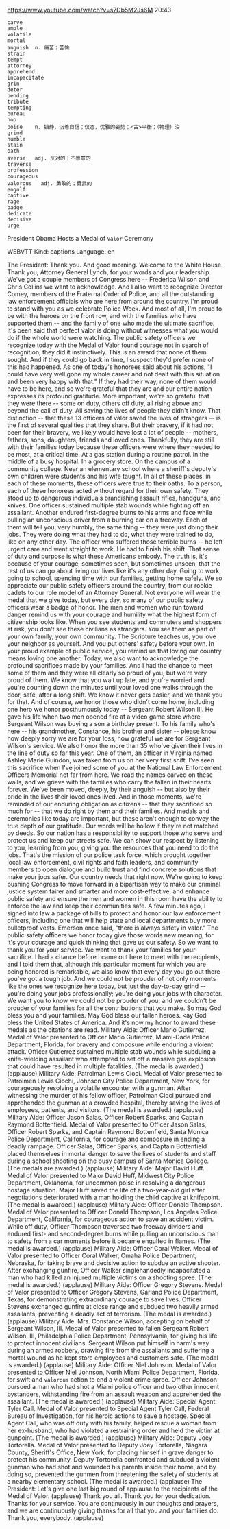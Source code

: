 https://www.youtube.com/watch?v=s7Db5M2Js6M
20:43
```
carve  
ample  
volatile  
mortal  
anguish  n. 痛苦；苦恼
strain  
tempt  
attorney  
apprehend  
incapacitate  
grin  
deter  
pending  
tribute  
tempting  
bureau  
hop  
poise    n. 镇静，沉着自信；仪态，优雅的姿势；<古>平衡；（物理）泊
grind  
humble  
stain  
oath  
averse   adj. 反对的；不愿意的
traverse        
profession  
courageous  
valorous   adj. 勇敢的；勇武的
engulf  
captive  
rage  
badge  
dedicate  
decisive  
urge  
```

President Obama Hosts a Medal of `Valor` Ceremony

WEBVTT Kind: captions Language: en 

The President: Thank you. And good morning. Welcome to the White House. Thank you, Attorney General Lynch, for your words and your leadership. We've got a couple members of Congress here -- Frederica Wilson and Chris Collins we want to acknowledge. And I also want to recognize Director Comey, members of the Fraternal Order of Police, and all the outstanding law enforcement officials who are here from around the country. I'm proud to stand with you as we celebrate Police Week. And most of all, I'm proud to be with the heroes on the front row, and with the families who have supported them -- and the family of one who made the ultimate sacrifice. It's been said that perfect valor is doing without witnesses what you would do if the whole world were watching. The public safety officers we recognize today with the Medal of Valor found courage not in search of recognition, they did it instinctively. This is an award that none of them sought. And if they could go back in time, I suspect they'd prefer none of this had happened. As one of today's honorees said about his actions, "I could have very well gone my whole career and not dealt with this situation and been very happy with that." If they had their way, none of them would have to be here, and so we're grateful that they are and our entire nation expresses its profound gratitude. More important, we're so grateful that they were there -- some on duty, others off duty, all rising above and beyond the call of duty. All saving the lives of people they didn't know. That distinction -- that these 13 officers of valor saved the lives of strangers -- is the first of several qualities that they share. But their bravery, if it had not been for their bravery, we likely would have lost a lot of people -- mothers, fathers, sons, daughters, friends and loved ones. Thankfully, they are still with their families today because these officers were where they needed to be most, at a critical time: At a gas station during a routine patrol. In the middle of a busy hospital. In a grocery store. On the campus of a community college. Near an elementary school where a sheriff's deputy's own children were students and his wife taught. In all of these places, in each of these moments, these officers were true to their oaths. To a person, each of these honorees acted without regard for their own safety. They stood up to dangerous individuals brandishing assault rifles, handguns, and knives. One officer sustained multiple stab wounds while fighting off an assailant. Another endured first-degree burns to his arms and face while pulling an unconscious driver from a burning car on a freeway. Each of them will tell you, very humbly, the same thing -- they were just doing their jobs. They were doing what they had to do, what they were trained to do, like on any other day. The officer who suffered those terrible burns -- he left urgent care and went straight to work. He had to finish his shift. That sense of duty and purpose is what these Americans embody. The truth is, it's because of your courage, sometimes seen, but sometimes unseen, that the rest of us can go about living our lives like it's any other day. Going to work, going to school, spending time with our families, getting home safely. We so appreciate our public safety officers around the country, from our rookie cadets to our role model of an Attorney General. Not everyone will wear the medal that we give today, but every day, so many of our public safety officers wear a badge of honor. The men and women who run toward danger remind us with your courage and humility what the highest form of citizenship looks like. When you see students and commuters and shoppers at risk, you don't see these civilians as strangers. You see them as part of your own family, your own community. The Scripture teaches us, you love your neighbor as yourself. And you put others' safety before your own. In your proud example of public service, you remind us that loving our country means loving one another. Today, we also want to acknowledge the profound sacrifices made by your families. And I had the chance to meet some of them and they were all clearly so proud of you, but we're very proud of them. We know that you wait up late, and you're worried and you're counting down the minutes until your loved one walks through the door, safe, after a long shift. We know it never gets easier, and we thank you for that. And of course, we honor those who didn't come home, including one hero we honor posthumously today -- Sergeant Robert Wilson III. He gave his life when two men opened fire at a video game store where Sergeant Wilson was buying a son a birthday present. To his family who's here -- his grandmother, Constance, his brother and sister -- please know how deeply sorry we are for your loss, how grateful we are for Sergeant Wilson's service. We also honor the more than 35 who've given their lives in the line of duty so far this year. One of them, an officer in Virginia named Ashley Marie Guindon, was taken from us on her very first shift. I've seen this sacrifice when I've joined some of you at the National Law Enforcement Officers Memorial not far from here. We read the names carved on these walls, and we grieve with the families who carry the fallen in their hearts forever. We've been moved, deeply, by their anguish -- but also by their pride in the lives their loved ones lived. And in those moments, we're reminded of our enduring obligation as citizens -- that they sacrificed so much for -- that we do right by them and their families. And medals and ceremonies like today are important, but these aren't enough to convey the true depth of our gratitude. Our words will be hollow if they're not matched by deeds. So our nation has a responsibility to support those who serve and protect us and keep our streets safe. We can show our respect by listening to you, learning from you, giving you the resources that you need to do the jobs. That's the mission of our police task force, which brought together local law enforcement, civil rights and faith leaders, and community members to open dialogue and build trust and find concrete solutions that make your jobs safer. Our country needs that right now. We're going to keep pushing Congress to move forward in a bipartisan way to make our criminal justice system fairer and smarter and more cost-effective, and enhance public safety and ensure the men and women in this room have the ability to enforce the law and keep their communities safe. A few minutes ago, I signed into law a package of bills to protect and honor our law enforcement officers, including one that will help state and local departments buy more bulletproof vests. Emerson once said, "there is always safety in valor." The public safety officers we honor today give those words new meaning, for it's your courage and quick thinking that gave us our safety. So we want to thank you for your service. We want to thank your families for your sacrifice. I had a chance before I came out here to meet with the recipients, and I told them that, although this particular moment for which you are being honored is remarkable, we also know that every day you go out there you've got a tough job. And we could not be prouder of not only moments like the ones we recognize here today, but just the day-to-day grind -- you're doing your jobs professionally; you're doing your jobs with character. We want you to know we could not be prouder of you, and we couldn't be prouder of your families for all the contributions that you make. So may God bless you and your families. May God bless our fallen heroes. &lt;ay God bless the United States of America. And it's now my honor to award these medals as the citations are read. Military Aide: Officer Mario Gutierrez. Medal of Valor presented to Officer Mario Gutierrez, Miami-Dade Police Department, Florida, for bravery and composure while enduring a violent attack. Officer Gutierrez sustained multiple stab wounds while subduing a knife-wielding assailant who attempted to set off a massive gas explosion that could have resulted in multiple fatalities. (The medal is awarded.) (applause) Military Aide: Patrolman Lewis Cioci. Medal of Valor presented to Patrolmen Lewis Ciochi, Johnson City Police Department, New York, for courageously resolving a volatile encounter with a gunman. After witnessing the murder of his fellow officer, Patrolman Cioci pursued and apprehended the gunman at a crowded hospital, thereby saving the lives of employees, patients, and visitors. (The medal is awarded.) (applause) Military Aide: Officer Jason Salas, Officer Robert Sparks, and Captain Raymond Bottenfield. Medal of Valor presented to Officer Jason Salas, Officer Robert Sparks, and Captain Raymond Bottenfield, Santa Monica Police Department, California, for courage and composure in ending a deadly rampage. Officer Salas, Officer Sparks, and Captain Bottenfield placed themselves in mortal danger to save the lives of students and staff during a school shooting on the busy campus of Santa Monica College. (The medals are awarded.) (applause) Military Aide: Major David Huff. Medal of Valor presented to Major David Huff, Midwest City Police Department, Oklahoma, for uncommon poise in resolving a dangerous hostage situation. Major Huff saved the life of a two-year-old girl after negotiations deteriorated with a man holding the child captive at knifepoint. (The medal is awarded.) (applause) Military Aide: Officer Donald Thompson. Medal of Valor presented to Officer Donald Thompson, Los Angeles Police Department, California, for courageous action to save an accident victim. While off duty, Officer Thompson traversed two freeway dividers and endured first- and second-degree burns while pulling an unconscious man to safety from a car moments before it became engulfed in flames. (The medal is awarded.) (applause) Military Aide: Officer Coral Walker. Medal of Valor presented to Officer Coral Walker, Omaha Police Department, Nebraska, for taking brave and decisive action to subdue an active shooter. After exchanging gunfire, Officer Walker singlehandedly incapacitated a man who had killed an injured multiple victims on a shooting spree. (The medal is awarded.) (applause) Military Aide: Officer Gregory Stevens. Medal of Valor presented to Officer Gregory Stevens, Garland Police Department, Texas, for demonstrating extraordinary courage to save lives. Officer Stevens exchanged gunfire at close range and subdued two heavily armed assailants, preventing a deadly act of terrorism. (The medal is awarded.) (applause) Military Aide: Mrs. Constance Wilson, accepting on behalf of Sergeant Wilson, III. Medal of Valor presented to fallen Sergeant Robert Wilson, III, Philadelphia Police Department, Pennsylvania, for giving his life to protect innocent civilians. Sergeant Wilson put himself in harm's way during an armed robbery, drawing fire from the assailants and suffering a mortal wound as he kept store employees and customers safe. (The medal is awarded.) (applause) Military Aide: Officer Niel Johnson. Medal of Valor presented to Officer Niel Johnson, North Miami Police Department, Florida, for swift and `valorous` action to end a violent crime spree. Officer Johnson pursued a man who had shot a Miami police officer and two other innocent bystanders, withstanding fire from an assault weapon and apprehended the assailant. (The medal is awarded.) (applause) Military Aide: Special Agent Tyler Call. Medal of Valor presented to Special Agent Tyler Call, Federal Bureau of Investigation, for his heroic actions to save a hostage. Special Agent Call, who was off duty with his family, helped rescue a woman from her ex-husband, who had violated a restraining order and held the victim at gunpoint. (The medal is awarded.) (applause) Military Aide: Deputy Joey Tortorella. Medal of Valor presented to Deputy Joey Tortorella, Niagara County, Sheriff's Office, New York, for placing himself in grave danger to protect his community. Deputy Tortorella confronted and subdued a violent gunman who had shot and wounded his parents inside their home, and by doing so, prevented the gunmen from threatening the safety of students at a nearby elementary school. (The medal is awarded.) (applause) The President: Let's give one last big round of applause to the recipients of the Medal of Valor. (applause) Thank you all. Thank you for your dedication. Thanks for your service. You are continuously in our thoughts and prayers, and we are continuously giving thanks for all that you and your families do. Thank you, everybody. (applause) 